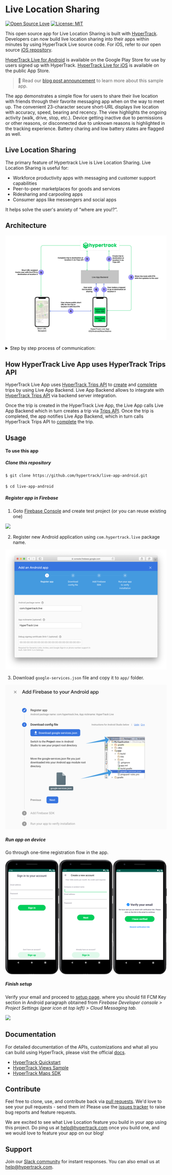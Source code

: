# Live Location Sharing
[![Open Source Love](https://badges.frapsoft.com/os/v1/open-source.svg?v=103)](https://opensource.org/licenses/MIT) [![License: MIT](https://img.shields.io/badge/License-MIT-yellow.svg)](https://opensource.org/licenses/MIT)

This open source app for Live Location Sharing is built with [HyperTrack](https://www.hypertrack.com). Developers can now build live location sharing into their apps within minutes by using HyperTrack Live source code. For iOS, refer to our open source [iOS repository](https://github.com/hypertrack/live-app-ios).

[HyperTrack Live for Android](https://play.google.com/store/apps/details?id=com.hypertrack.live) is available on the Google Play Store for use by users signed up with HyperTrack. [HyperTrack Live for iOS](https://apps.apple.com/us/app/hypertrack-live/id1076924821) is available on the public App Store.

> 👋 Read our [blog post announcement](https://hypertrack.com/blog/2019/07/19/build-live-location-sharing-in-your-work-app-within-minutes/) to learn more about this sample app.

The app demonstrates a simple flow for users to share their live location with friends through their favorite messaging app when on the way to meet up. The convenient 23-character secure short-URL displays live location with accuracy, speed, bearing and recency. The view highlights the ongoing activity (walk, drive, stop, etc.). Device getting inactive due to permissions or other reasons, or disconnected due to unknown reasons is highlighted in the tracking experience. Battery charing and low battery states are flagged as well.

## Live Location Sharing
The primary feature of Hypertrack Live is Live Location Sharing. Live Location Sharing is useful for:
- Workforce productivity apps with messaging and customer support capabilities
- Peer-to-peer marketplaces for goods and services
- Ridesharing and carpooling apps
- Consumer apps like messengers and social apps

It helps solve the user's anxiety of “where are you⁉️”.

## Architecture

![Architecture](images/ArchitectureLiveApp.png)

<details>
    <summary>Step by step process of communication:</summary>

1. **User makes a request to go to destination at  location X**
   - Prior to creating a trip to go to destination X, the user signs in into HyperTrack Live App using a HyperTrack account. HyperTrack Live App authenticates the user to Live App Backend and obtains a JWT auth token to access it. Live App Backend serves as a backend platform example for HyperTrack Live App to demonstrate the following:
     - Performs as HyperTrack Live App user management service. For this example, we use HyperTrack dashboard account user management as the way to perform HyperTrack Live App user management. You may wish to use your own user management setup for the app you are building.
     - Performs as HypeTrack Live App backend server performing HyperTrack APIs calls which require authentication via AccountId and SecretKey available in the [setup page](https://dashboard.hypertrack.com/setup).
   - Once the user picks a location in the app and creates a trip with a destination to it, HyperTrack Live App performs a call to Live App Backend with the JWT token from the above.  
2. **Create trip to destination at location X via Trips API**
   - Live App Backend uses [HyperTrack Trips API](https://docs.hypertrack.com/#guides-track-trips-with-destination) to create a trip with destination X. In order to authenticate to use the API, Live App Backend uses AccountId and SecretKey.
3. **Show trip route with ETA with live updates to the user**
   - HyperTrack Views SDK queries the new trip information and provides trip information to HyperTrack Live App user. In addition, HyperTrack Views SDK receives realtime updates from HyperTrack platform and provides them as callbacks to HyperTrack Live App.
4. **User shares public short URL for the trip to locaton X with live ETA**
   - HyperTrack Live App user can share a publicly visible trip URL for the trip with anyone on the internet with a browser.
5. **Short URL recipient tracks user with live ETA to destination at location X**
   - The recipient or multiple recipients of the publicly visible trip URL can view HyperTrack Live App user ETA and location in realtime.
6. **User ends live location sharing**
   - HyperTrack Live App user may end the trip upon reaching the destination. HyperTrack Live App notifies Live App Backend while authenticating with the JWT token from above.
7. **Complete trip to destination at location X via Trips API**
   - Live App Backend uses [HyperTrack Trips API](https://docs.hypertrack.com/#guides-track-trips-with-destination-start-and-complete-trips) to complete the trip with destination X.
   - HyperTrack Trips API updates HyperTrack Views SDK in HyperTrack Live App with a completed trip summary to be displayed to the user. Additionally, recipients of publicly visible trip URL receive a live update about the trip completion and are displayed a completed trip summary as well.

</details>

## How HyperTrack Live App uses HyperTrack Trips API

HyperTrack Live App uses [HyperTrack Trips API](https://docs.hypertrack.com/#guides-track-trips-with-destination) to [create](https://docs.hypertrack.com/#references-apis-trips-post-trips) and [complete](https://docs.hypertrack.com/#references-apis-trips-post-trips-trip_id-complete) trips by using Live App Backend. Live App Backend allows to integrate with [HyperTrack Trips API](https://docs.hypertrack.com/#guides-track-trips-with-destination) via backend server integration.

Once the trip is created in the HyperTrack Live App, the Live App calls Live App Backend which in turn creates a trip via [Trips API](https://docs.hypertrack.com/#guides-track-trips-with-destination). Once the trip is completed, the app notifies Live App Backend, which in turn calls HyperTrack Trips API to [complete](https://docs.hypertrack.com/#references-apis-trips-post-trips-trip_id-complete) the trip.

## Usage
#### To use this app

##### Clone this repository
```bash
$ git clone https://github.com/hypertrack/live-app-android.git

$ cd live-app-android
```

##### Register app in Firebase

1. Goto <a href="https://console.firebase.google.com/">Firebase Console</a> and create test project (or you can reuse existing one)

  <img src="https://github.com/hypertrack/quickstart-android/blob/master/Images/add-app-to-test-project.png?raw=true"/>

2. Register new Android application using `com.hypertrack.live` package name.

  <img src="images/register-app-in-firebase.png"/>

3. Download `google-services.json` file and copy it to `app/` folder.

  <img src="Images/download-google-config.png"/>

##### Run app on device

Go through one-time registration flow in the app.

<img src="images/register-account.png"/>

##### Finish setup

Verify your email and proceed to <a href="https://dashboard.hypertrack.com/setup#server_device_communication">setup page</a>.
where you should fill FCM Key section in Android paragraph obtained from <i>Firebase Developer console > Project Settings (gear icon at top left) > Cloud Messaging tab.</i></p>
<img src="https://github.com/hypertrack/quickstart-android/blob/master/Images/copy-server-key.png?raw=true"/>




## Documentation
For detailed documentation of the APIs, customizations and what all you can build using HyperTrack, please visit the official [docs](https://docs.hypertrack.com/).

- [HyperTrack Quickstart](https://github.com/hypertrack/quickstart-android)
- [HyperTrack Views Sample](https://github.com/hypertrack/views-android)
- [HyperTrack Maps SDK](https://github.com/hypertrack/sdk-maps-google-android)

## Contribute
Feel free to clone, use, and contribute back via [pull requests](https://help.github.com/articles/about-pull-requests/). We'd love to see your pull requests - send them in! Please use the [issues tracker](https://github.com/hypertrack/live-app-android/issues) to raise bug reports and feature requests.

We are excited to see what Live Location feature you build in your app using this project. Do ping us at help@hypertrack.com once you build one, and we would love to feature your app on our blog!

## Support
Join our [Slack community](https://join.slack.com/t/hypertracksupport/shared_invite/enQtNDA0MDYxMzY1MDMxLTdmNDQ1ZDA1MTQxOTU2NTgwZTNiMzUyZDk0OThlMmJkNmE0ZGI2NGY2ZGRhYjY0Yzc0NTJlZWY2ZmE5ZTA2NjI) for instant responses. You can also email us at help@hypertrack.com.
